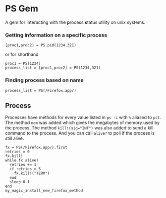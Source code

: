 # PS Gem
A gem for interacting with the **p**rocess **s**tatus utility on unix systems.

### Getting information on a specific process

    [proc1,proc2] = PS.pid(1234,321)

or for shorthand

    proc1 = PS(1234)
    process_list = [proc1,proc2] = PS(1234,321)

### Finding process based on name

    process_list = PS(/Firefox.app/)

## Process

Processes have methods for every value listed in `ps -L` with `%` aliased to `pct`. The method `mem` was added which gives the megabytes of memory used by the process. The method `kill!(sig="INT")` was also added to send a kill command to the process. And you can call `alive?` to poll if the process is still alive.

    fx = PS(/Firefox.app/).first
    retries = 0
    fx.kill!
    while fx.alive?
      retries += 1
      if retries > 5
        fx.kill!("TERM")
      end
      sleep 0.1
    end
    my_magic_install_new_firefox_method